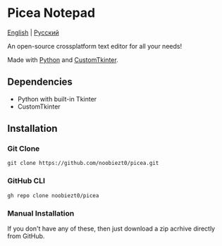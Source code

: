 # Picea Notepad

[English](./README.md) | [Русский](./readme/ru.md)

An open-source crossplatform text editor for all your needs!

Made with [Python](https://www.python.org/) and [CustomTkinter](https://customtkinter.tomschimansky.com/).


## Dependencies

* Python with built-in Tkinter
* CustomTkinter


## Installation

### Git Clone

`git clone https://github.com/noobiezt0/picea.git`

### GitHub CLI

`gh repo clone noobiezt0/picea`

### Manual Installation

If you don't have any of these, then just download a zip acrhive directly from GitHub.

